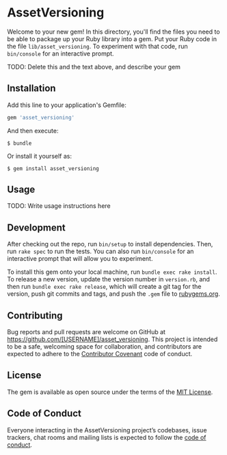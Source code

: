 # AssetVersioning

Welcome to your new gem! In this directory, you'll find the files you need to be able to package up your Ruby library into a gem. Put your Ruby code in the file `lib/asset_versioning`. To experiment with that code, run `bin/console` for an interactive prompt.

TODO: Delete this and the text above, and describe your gem

## Installation

Add this line to your application's Gemfile:

```ruby
gem 'asset_versioning'
```

And then execute:

    $ bundle

Or install it yourself as:

    $ gem install asset_versioning

## Usage

TODO: Write usage instructions here

## Development

After checking out the repo, run `bin/setup` to install dependencies. Then, run `rake spec` to run the tests. You can also run `bin/console` for an interactive prompt that will allow you to experiment.

To install this gem onto your local machine, run `bundle exec rake install`. To release a new version, update the version number in `version.rb`, and then run `bundle exec rake release`, which will create a git tag for the version, push git commits and tags, and push the `.gem` file to [rubygems.org](https://rubygems.org).

## Contributing

Bug reports and pull requests are welcome on GitHub at https://github.com/[USERNAME]/asset_versioning. This project is intended to be a safe, welcoming space for collaboration, and contributors are expected to adhere to the [Contributor Covenant](http://contributor-covenant.org) code of conduct.

## License

The gem is available as open source under the terms of the [MIT License](https://opensource.org/licenses/MIT).

## Code of Conduct

Everyone interacting in the AssetVersioning project’s codebases, issue trackers, chat rooms and mailing lists is expected to follow the [code of conduct](https://github.com/[USERNAME]/asset_versioning/blob/master/CODE_OF_CONDUCT.md).
